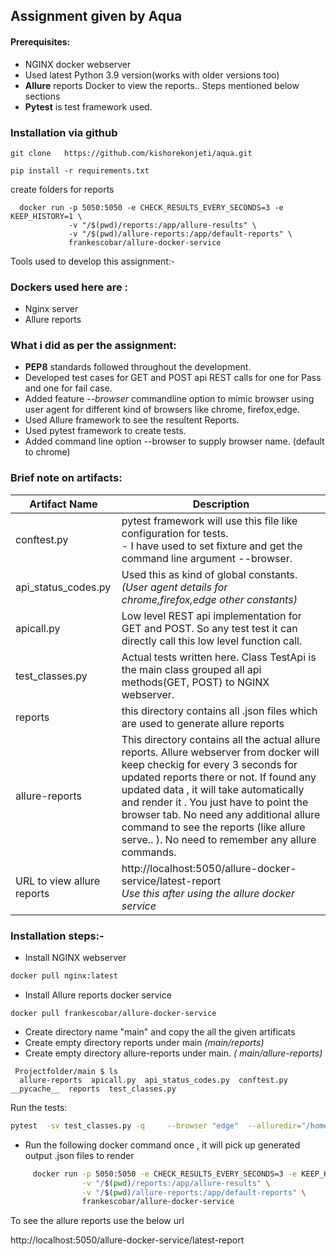 ## Assignment given by Aqua

#### Prerequisites:
- NGINX docker webserver
- Used latest Python 3.9 version(works with older versions too)
- **Allure** reports Docker to view the reports.. Steps mentioned below sections
- **Pytest** is test framework used.



### Installation via github
```
git clone   https://github.com/kishorekonjeti/aqua.git

pip install -r requirements.txt
```
create folders for reports




      docker run -p 5050:5050 -e CHECK_RESULTS_EVERY_SECONDS=3 -e KEEP_HISTORY=1 \
                 -v "/$(pwd)/reports:/app/allure-results" \
                 -v "/$(pwd)/allure-reports:/app/default-reports" \
                 frankescobar/allure-docker-service
                 
                 
                 
Tools used to develop this assignment:-

### Dockers used here are :

* Nginx server 
* Allure reports
### What i did as per the assignment:
 * **PEP8** standards followed throughout the development.
 * Developed test cases for GET and POST api REST calls for one for Pass and one for fail case.
 * Added feature _--browser_ commandline option to mimic browser using user agent for different kind of browsers like chrome, firefox,edge.
 * Used Allure framework to see the resultent Reports.
 * Used pytest framework to create tests.
 * Added command line option --browser to supply browser name. (default to chrome)
 
 
### Brief note on artifacts:
 Artifact Name | Description
 --------------|------------------
 conftest.py | pytest framework will use this file like configuration for tests.<br>   - I have used to set fixture and get the command line argument --browser.  
 api_status_codes.py| Used this as kind of global constants. _(User agent details for chrome,firefox,edge other constants)_ 
 apicall.py| Low level REST api implementation for GET and POST. So any test test it can directly call this low level function call. 
 test_classes.py| Actual tests written here. Class TestApi is the main class  grouped all api methods(GET, POST) to NGINX webserver. 
 reports| this directory contains all  .json files which are used to generate allure reports 
 allure-reports| This directory contains all the actual allure reports. Allure webserver from docker will keep checkig  for every 3 seconds for  updated reports there or not. If found any updated data , it will take automatically and render it . You  just have to point the browser tab. No need any additional allure command to see the reports (like  allure serve.. ). No need to remember any allure commands.
URL to view allure reports| http://localhost:5050/allure-docker-service/latest-report <br> _Use this after using the allure docker service_
                 
	 
### Installation steps:-
* Install NGINX webserver
```bash
docker pull nginx:latest
```
* Install Allure reports docker service
```
docker pull frankescobar/allure-docker-service
``` 

* Create directory name "main" and copy the all the given artificats   
* Create empty directory reports   under main  _(main/reports)_
* Create empty directory allure-reports  under main. _( main/allure-reports)_

```  
 Projectfolder/main $ ls
  allure-reports  apicall.py  api_status_codes.py  conftest.py  __pycache__  reports  test_classes.py
```
Run the tests:
```bash
pytest  -sv test_classes.py -q     --browser "edge"  --alluredir="/home/kishore/RestAPi/main/reports"
```
 
 * Run the following docker command once , it will  pick up generated output .json files to render 
 
 ```bash
      docker run -p 5050:5050 -e CHECK_RESULTS_EVERY_SECONDS=3 -e KEEP_HISTORY=1 \
                 -v "/$(pwd)/reports:/app/allure-results" \
                 -v "/$(pwd)/allure-reports:/app/default-reports" \
                 frankescobar/allure-docker-service
 ```
 
To see the allure reports use the below url 

http://localhost:5050/allure-docker-service/latest-report






                 
